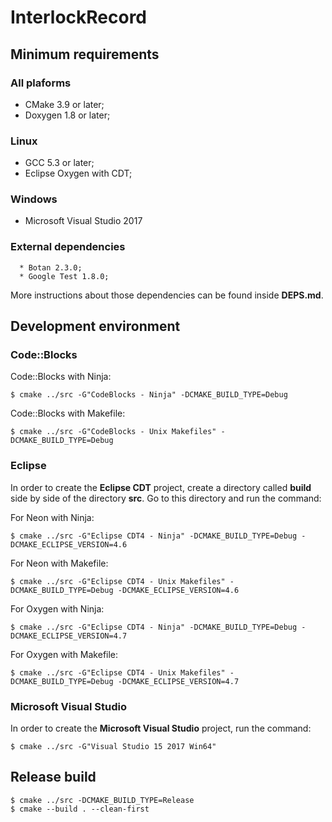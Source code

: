 # InterlockRecord

## Minimum requirements

### All plaforms

   * CMake 3.9 or later;
   * Doxygen 1.8 or later;

### Linux

   * GCC 5.3 or later;
   * Eclipse Oxygen with CDT;

### Windows

   * Microsoft Visual Studio 2017

### External dependencies

      * Botan 2.3.0;
      * Google Test 1.8.0;

More instructions about those dependencies can be found inside **DEPS.md**.

## Development environment

### Code::Blocks

Code::Blocks with Ninja:

```
$ cmake ../src -G"CodeBlocks - Ninja" -DCMAKE_BUILD_TYPE=Debug
```

Code::Blocks with Makefile:

```
$ cmake ../src -G"CodeBlocks - Unix Makefiles" -DCMAKE_BUILD_TYPE=Debug
```

### Eclipse

In order to create the **Eclipse CDT** project, create a directory called **build** side by side of the
directory **src**. Go to this directory and run the command:

For Neon with Ninja:

```
$ cmake ../src -G"Eclipse CDT4 - Ninja" -DCMAKE_BUILD_TYPE=Debug -DCMAKE_ECLIPSE_VERSION=4.6
```

For Neon with Makefile:

```
$ cmake ../src -G"Eclipse CDT4 - Unix Makefiles" -DCMAKE_BUILD_TYPE=Debug -DCMAKE_ECLIPSE_VERSION=4.6
```

For Oxygen with Ninja:

```
$ cmake ../src -G"Eclipse CDT4 - Ninja" -DCMAKE_BUILD_TYPE=Debug -DCMAKE_ECLIPSE_VERSION=4.7
```

For Oxygen with Makefile:

```
$ cmake ../src -G"Eclipse CDT4 - Unix Makefiles" -DCMAKE_BUILD_TYPE=Debug -DCMAKE_ECLIPSE_VERSION=4.7
```

### Microsoft Visual Studio

In order to create the **Microsoft Visual Studio** project, run the command:

```
$ cmake ../src -G"Visual Studio 15 2017 Win64"
```

## Release build


```
$ cmake ../src -DCMAKE_BUILD_TYPE=Release
$ cmake --build . --clean-first
```
